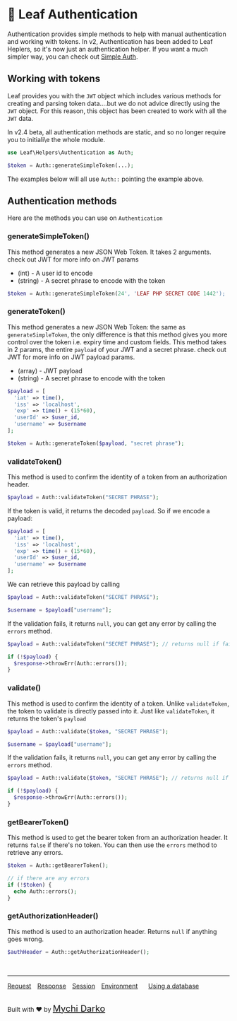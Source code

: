 # 🧨 Leaf Authentication

Authentication provides simple methods to help with manual authentication and working with tokens. In v2, Authentication has been added to Leaf Heplers, so it's now just an authentication helper. If you want a much simpler way, you can check out [Simple Auth](leaf/v/2.4-beta/core/auth).

## Working with tokens

Leaf provides you with the `JWT` object which includes various methods for creating and parsing token data....but we do not advice directly using the `JWT` object. For this reason, this object has been created to work with all the `JWT` data.

<p class="alert -warning">
  In v2.4 beta, all authentication methods are static, and so no longer require you to initiali\e the whole module.
</p>

```php
use Leaf\Helpers\Authentication as Auth;

$token = Auth::generateSimpleToken(...);
```

The examples below will all use `Auth::` pointing the example above.

## Authentication methods

Here are the methods you can use on `Authentication`

### generateSimpleToken()

This method generates a new JSON Web Token. It takes 2 arguments. check out JWT for more info on JWT params

- (int) - A user id to encode
- (string) - A secret phrase to encode with the token

```php
$token = Auth::generateSimpleToken(24', 'LEAF PHP SECRET CODE 1442');
```

### generateToken()

This method generates a new JSON Web Token: the same as `generateSimpleToken`, the only difference is that this method gives you more control over the token i.e. expiry time and custom fields. This method takes in 2 params, the entire `payload` of your JWT and a secret phrase. check out JWT for more info on JWT payload params.

- (array) - JWT payload
- (string) - A secret phrase to encode with the token

```php
$payload = [
  'iat' => time(),
  'iss' => 'localhost',
  'exp' => time() + (15*60),
  'userId' => $user_id,
  'username' => $username
];

$token = Auth::generateToken($payload, "secret phrase");
```

### validateToken()

This method is used to confirm the identity of a token from an authorization header.

```php
$payload = Auth::validateToken("SECRET PHRASE");
```

If the token is valid, it returns the decoded `payload`. So if we encode a payload:

```php
$payload = [
  'iat' => time(),
  'iss' => 'localhost',
  'exp' => time() + (15*60),
  'userId' => $user_id,
  'username' => $username
];
```

We can retrieve this payload by calling

```php
$payload = Auth::validateToken("SECRET PHRASE");

$username = $payload["username"];
```

If the validation fails, it returns `null`, you can get any error by calling the `errors` method.

```php
$payload = Auth::validateToken("SECRET PHRASE"); // returns null if failed

if (!$payload) {
  $response->throwErr(Auth::errors());
}
```

### validate()

This method is used to confirm the identity of a token. Unlike `validateToken`, the token to validate is directly passed into it. Just like `validateToken`, it returns the token's `payload`

```php
$payload = Auth::validate($token, "SECRET PHRASE");

$username = $payload["username"];
```

If the validation fails, it returns `null`, you can get any error by calling the `errors` method.

```php
$payload = Auth::validate($token, "SECRET PHRASE"); // returns null if failed

if (!$payload) {
  $response->throwErr(Auth::errors());
}
```

### getBearerToken()

This method is used to get the bearer token from an authorization header. It returns `false` if there's no token. You can then use the `errors` method to retrieve any errors.

```php
$token = Auth::getBearerToken();

// if there are any errors
if (!$token) {
  echo Auth::errors();
}
```

### getAuthorizationHeader()

This method is used to an authorization header. Returns `null` if anything goes wrong.

```php
$authHeader = Auth::getAuthorizationHeader();
```

<br>
<hr>

<a href="#/v/2.0/http/request" style="margin: 0px">Request</a>
<a href="#/v/2.0/http/response" style="margin: 0px 10px;">Response</a>
<a href="#/v/2.0/http/session" style="margin: 0px; 10px;">Session</a>
<a href="#/v/2.0/environment" style="margin: 0px 10px;">Environment</a>
<a href="#/v/2.0/database" style="margin: 0px 10px;">Using a database</a>

<br>
Built with ❤ by <a href="https://mychi.netlify.com" style="font-size: 20px; color: #111;" target="_blank">Mychi Darko</a>
